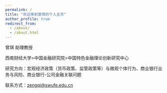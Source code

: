 ```yaml
---
permalink: /
title: "欢迎来到曾琪的个人主页"
author_profile: true
redirect_from: 
  - /about/
  - /about.html
---
```


曾琪   助理教授

西南财经大学>中国金融研究院>中国特色金融理论创新研究中心

研究方向：宏观经济政策（货币政策、监管政策等）与微观个体行为、商业银行业务与风险、商业银行-公司金融关联问题

联系方式：zengqi@swufe.edu.cn
